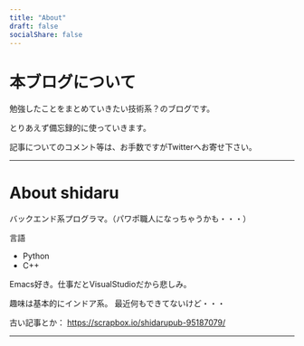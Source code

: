 ```yaml
---
title: "About"
draft: false
socialShare: false
---
```


# 本ブログについて

勉強したことをまとめていきたい技術系？のブログです。

とりあえず備忘録的に使っていきます。

記事についてのコメント等は、お手数ですがTwitterへお寄せ下さい。

---

# About shidaru
バックエンド系プログラマ。（パワポ職人になっちゃうかも・・・）

言語
 - Python
 - C++

Emacs好き。仕事だとVisualStudioだから悲しみ。

趣味は基本的にインドア系。
最近何もできてないけど・・・

古い記事とか： https://scrapbox.io/shidarupub-95187079/

---
